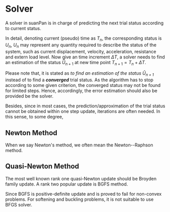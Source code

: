 Solver
======

A solver in suanPan is in charge of predicting the next trial status according to current status.

In detail, denoting current (pseudo) time as $T_n$, the corresponding status is $U_n$, $U_n$ may represent any quantity required to describe the status of the system, such as current displacement, velocity, acceleration, resistance and extern load level. Now give an time increment $\Delta{}T$, a solver needs to find an estimation of the status $\hat{U}_{n+1}$ at new time point $T_{n+1}=T_n+\Delta{}T$.

Please note that, it is stated as *to find an estimation of the status $\hat{U}_{n+1}$* instead of to find a ***converged*** trial status. As the algorithm has to stop according to some given criterion, the converged status may not be found for limited steps. Hence, accordingly, the error estimation should also be provided be the solver.

Besides, since in most cases, the prediction/approximation of the trial status cannot be obtained within one step update, iterations are often needed. In this sense, to some degree,

Newton Method
-------------

When we say Newton's method, we often mean the Newton--Raphson method.

Quasi-Newton Method
-------------------

The most well known rank one quasi-Newton update should be Broyden family update. A rank two popular update is BGFS method.

Since BGFS is positive-definite update and is proved to fail for non-convex problems. For softening and buckling problems, it is not suitable to use BFGS solver.
